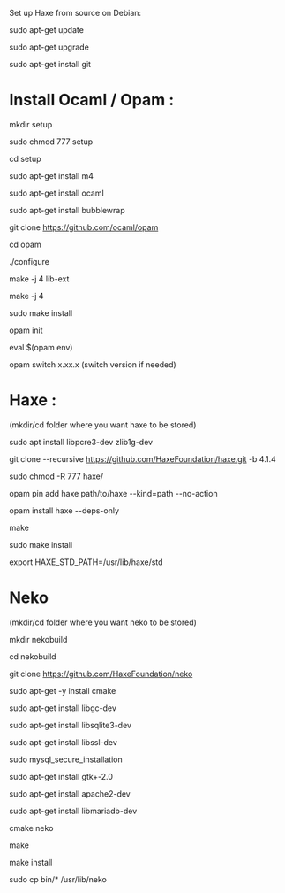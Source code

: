 Set up Haxe from source on Debian:

sudo apt-get update

sudo apt-get upgrade

sudo apt-get install git

# Install Ocaml / Opam :

mkdir setup

sudo chmod 777 setup

cd setup

sudo apt-get install m4

sudo apt-get install ocaml

sudo apt-get install bubblewrap

git clone https://github.com/ocaml/opam

cd opam

./configure

make -j 4 lib-ext

make -j 4

sudo make install

opam init

eval $(opam env)

opam switch x.xx.x (switch version if needed)


# Haxe :

(mkdir/cd folder where you want haxe to be stored)

sudo apt install libpcre3-dev zlib1g-dev


git clone --recursive https://github.com/HaxeFoundation/haxe.git -b 4.1.4

sudo chmod -R 777 haxe/

opam pin add haxe path/to/haxe --kind=path --no-action

opam install haxe --deps-only

make

sudo make install

export HAXE_STD_PATH=/usr/lib/haxe/std


# Neko 

(mkdir/cd folder where you want neko to be stored)

mkdir nekobuild

cd nekobuild


git clone https://github.com/HaxeFoundation/neko

sudo apt-get -y install cmake

sudo apt-get install libgc-dev

sudo apt-get install libsqlite3-dev

sudo apt-get install libssl-dev


sudo mysql_secure_installation

sudo apt-get install gtk+-2.0

sudo apt-get install apache2-dev

sudo apt-get install libmariadb-dev

cmake neko

make

make install

sudo cp bin/* /usr/lib/neko
